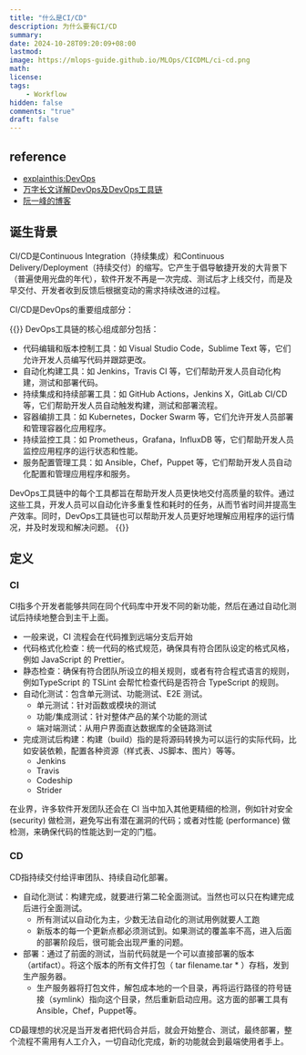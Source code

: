 ```yaml
---
title: "什么是CI/CD"
description: 为什么要有CI/CD
summary: 
date: 2024-10-28T09:20:09+08:00
lastmod:
image: https://mlops-guide.github.io/MLOps/CICDML/ci-cd.png
math: 
license: 
tags:
    - Workflow
hidden: false
comments: "true"
draft: false
---
```


## reference
- [explainthis:DevOps](https://www.explainthis.io/zh-hans/swe/cicd)
- [万字长文详解DevOps及DevOps工具链](https://cloud.tencent.com/developer/article/2322080)
- [阮一峰的博客](https://www.ruanyifeng.com/blog/2015/09/continuous-integration.html)

## 诞生背景
CI/CD是Continuous Integration（持续集成）和Continuous Delivery/Deployment（持续交付）的缩写。它产生于倡导敏捷开发的大背景下（普遍使用光盘的年代），软件开发不再是一次完成、测试后才上线交付，而是及早交付、开发者收到反馈后根据变动的需求持续改进的过程。

CI/CD是DevOps的重要组成部分：

{{<quote>}}
DevOps工具链的核心组成部分包括：

- 代码编辑和版本控制工具：如 Visual Studio Code，Sublime Text 等，它们允许开发人员编写代码并跟踪更改。
- 自动化构建工具：如 Jenkins，Travis CI 等，它们帮助开发人员自动化构建，测试和部署代码。
- 持续集成和持续部署工具：如 GitHub Actions，Jenkins X，GitLab CI/CD 等，它们帮助开发人员自动触发构建，测试和部署流程。
- 容器编排工具：如 Kubernetes，Docker Swarm 等，它们允许开发人员部署和管理容器化应用程序。
- 持续监控工具：如 Prometheus，Grafana，InfluxDB 等，它们帮助开发人员监控应用程序的运行状态和性能。
- 服务配置管理工具：如 Ansible，Chef，Puppet 等，它们帮助开发人员自动化配置和管理应用程序和服务。

DevOps工具链中的每个工具都旨在帮助开发人员更快地交付高质量的软件。通过这些工具，开发人员可以自动化许多重复性和耗时的任务，从而节省时间并提高生产效率。同时，DevOps工具链也可以帮助开发人员更好地理解应用程序的运行情况，并及时发现和解决问题。
{{</quote>}}

## 定义
### CI
CI指多个开发者能够共同在同个代码库中开发不同的新功能，然后在通过自动化测试后持续地整合到主干上面。

- 一般来说，CI 流程会在代码推到远端分支后开始
- 代码格式化检查：统一代码的格式规范，确保具有符合团队设定的格式风格，例如 JavaScript 的 Prettier。
- 静态检查：确保有符合团队所设立的相关规则，或者有符合程式语言的规则，例如TypeScript 的 TSLint 会帮忙检查代码是否符合 TypeScript 的规则。
- 自动化测试：包含单元测试、功能测试、E2E 测试。
  - 单元测试：针对函数或模块的测试
  - 功能/集成测试：针对整体产品的某个功能的测试
  - 端对端测试：从用户界面直达数据库的全链路测试
- 完成测试后构建：构建（build）指的是将源码转换为可以运行的实际代码，比如安装依赖，配置各种资源（样式表、JS脚本、图片）等等。
  - Jenkins
  - Travis
  - Codeship
  - Strider

在业界，许多软件开发团队还会在 CI 当中加入其他更精细的检测，例如针对安全 (security) 做检测，避免写出有潜在漏洞的代码；或者对性能 (performance) 做检测，来确保代码的性能达到一定的门槛。

### CD
CD指持续交付给评审团队、持续自动化部署。
- 自动化测试：构建完成，就要进行第二轮全面测试。当然也可以只在构建完成后进行全面测试。
  - 所有测试以自动化为主，少数无法自动化的测试用例就要人工跑
  - 新版本的每一个更新点都必须测试到。如果测试的覆盖率不高，进入后面的部署阶段后，很可能会出现严重的问题。
- 部署：通过了前面的测试，当前代码就是一个可以直接部署的版本（artifact）。将这个版本的所有文件打包（ tar filename.tar * ）存档，发到生产服务器。
  - 生产服务器将打包文件，解包成本地的一个目录，再将运行路径的符号链接（symlink）指向这个目录，然后重新启动应用。这方面的部署工具有Ansible，Chef，Puppet等。

CD最理想的状况是当开发者把代码合并后，就会开始整合、测试，最终部署，整个流程不需用有人工介入，一切自动化完成，新的功能就会到最端使用者手上。